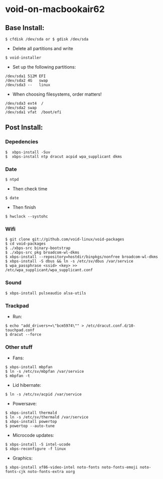 # void-on-macbookair62

## Base Install: 

```
$ cfdisk /dev/sda or $ gdisk /dev/sda
```
* Delete all partitions and write

```
$ void-installer
```

* Set up the following partitions:
```
/dev/sda1 512M EFI
/dev/sda2 4G   swap
/dev/sda3 --   linux
```

* When choosing filesystems, order matters!
```
/dev/sda3 ext4  /
/dev/sda2 swap
/dev/sda1 vfat  /boot/efi
```

## Post Install:

### Depedencies

 ```
 $  xbps-install -Suv
 $  xbps-install ntp dracut acpid wpa_supplicant dkms
 ```

### Date

 ```
 $ ntpd
 ```
 * Then check time
 ```
 $ date
 ```
 * Then finish
 ```
 $ hwclock --systohc
 ```

### Wifi
```
$ git clone git://github.com/void-linux/void-packages
$ cd void-packages
$ ./xbps-src binary-bootstrap
$ ./xbps-src pkg broadcom-wl-dkms
$ xbps-install --repository=hostdir/binpkgs/nonfree broadcom-wl-dkms
$ xbps-install -S dbus && ln -s /etc/sv/dbus /var/service
$ wpa_passphrase <ssid> <key> >> /etc/wpa_supplicant/wpa_supplicant.conf
```
  
### Sound
```
$ xbps-install pulseaudio alsa-utils
```

### Trackpad
* Run:
```
$ echo "add_drivers+=\"bcm5974\"" > /etc/dracut.conf.d/10-touchpad.conf
$ dracut --force
```

### Other stuff
* Fans:
```
$ xbps-install mbpfan
$ ln -s /etc/sv/mbpfan /var/service
$ mbpfan -t
```
 
* Lid hibernate:
```
$ ln -s /etc/sv/acpid /var/service
```
  
* Powersave:
```
$ xbps-install thermald
$ ln -s /etc/sv/thermald /var/service
$ xbps-install powertop
$ powertop --auto-tune
```

* Microcode updates:
```
$ xbps-install -S intel-ucode
$ xbps-reconfigure -f linux
```

* Graphics:
```
$ xbps-install xf86-video-intel noto-fonts noto-fonts-emoji noto-fonts-cjk noto-fonts-extra xorg
```
